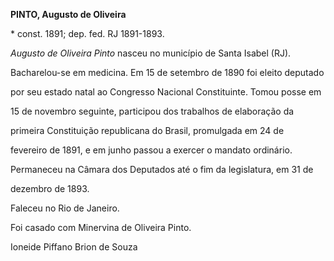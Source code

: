 **PINTO, Augusto de Oliveira**



\* const. 1891; dep. fed. RJ 1891-1893.



*Augusto de Oliveira Pinto* nasceu no município de Santa Isabel (RJ).



Bacharelou-se em medicina. Em 15 de setembro de 1890 foi eleito deputado

por seu estado natal ao Congresso Nacional Constituinte. Tomou posse em

15 de novembro seguinte, participou dos trabalhos de elaboração da

primeira Constituição republicana do Brasil, promulgada em 24 de

fevereiro de 1891, e em junho passou a exercer o mandato ordinário.

Permaneceu na Câmara dos Deputados até o fim da legislatura, em 31 de

dezembro de 1893.



Faleceu no Rio de Janeiro.



Foi casado com Minervina de Oliveira Pinto.



Ioneide Piffano Brion de Souza



